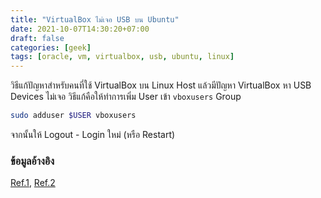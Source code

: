 ```yaml
---
title: "VirtualBox ไม่เจอ USB บน Ubuntu"
date: 2021-10-07T14:30:20+07:00
draft: false
categories: [geek]
tags: [oracle, vm, virtualbox, usb, ubuntu, linux]
---
```


วิธีแก้ปัญหาสำหรับคนที่ใช้ VirtualBox บน Linux Host แล้วมีปัญหา VirtualBox หา USB Devices ไม่เจอ วิธีแก้คือให้ทำการเพิ่ม User เข้า `vboxusers` Group <!--more-->

```bash
sudo adduser $USER vboxusers
```

จากนั้นให้ Logout - Login ใหม่ (หรือ Restart)

### ข้อมูลอ้างอิง

[Ref.1](https://superuser.com/questions/956622/no-usb-devices-available-in-virtualbox), [Ref.2](https://help.ubuntu.com/community/VirtualBox/USB)
